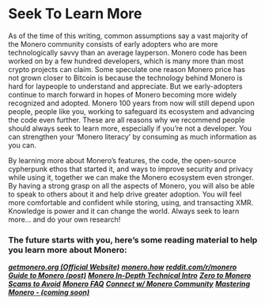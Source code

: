 # Seek To Learn More

As of the time of this writing, common assumptions say a vast majority of the Monero community consists of early adopters who are more technologically savvy than an average layperson. Monero code has been worked on by a few hundred developers, which is many more than most crypto projects can claim. Some speculate one reason Monero price has not grown closer to Bitcoin is because the technology behind Monero is hard for laypeople to understand and appreciate. But we early-adopters continue to march forward in hopes of Monero becoming more widely recognized and adopted. Monero 100 years from now will still depend upon people, people like you, working to safeguard its ecosystem and advancing the code even further. These are all reasons why we recommend people should always seek to learn more, especially if you’re not a developer. You can strengthen your ‘Monero literacy’ by consuming as much information as you can.

By learning more about Monero’s features, the code, the open-source cypherpunk ethos that started it, and ways to improve security and privacy while using it, together we can make the Monero ecosystem even stronger. By having a strong grasp on all the aspects of Monero, you will also be able to speak to others about it and help drive greater adoption. You will feel more comfortable and confident while storing, using, and transacting XMR. Knowledge is power and it can change the world. Always seek to learn more… and do your own research!

### The future starts with you, here’s some reading material to help you learn more about Monero: 

**_[getmonero.org (Official Website)](https://getmonero.org/)_**
**_[monero.how](https://www.monero.how/)_**
**_[reddit.com/r/monero](https://www.reddit.com/r/Monero/)_**
**_[Guide to Monero (post)](https://www.reddit.com/r/CryptoCurrency/comments/7ra409/your_guide_to_monero_and_why_it_has_great/)_**
**_[Monero In-Depth Technical Intro](https://steemit.com/monero/@sgp/7yjqso-a-monero-introduction-for-beginners)_**
**_[Zero to Monero](https://www.getmonero.org/library/Zero-to-Monero-1-0-0.pdf)_**
**_[Scams to Avoid](https://www.reddit.com/r/Monero/wiki/avoid)_**
**_[Monero FAQ](https://ww.getmonero.org/get-started/faq/)_**
**_[Connect w/ Monero Community](https://getmonero.org/community/hangouts/)_**
**_[Mastering Monero - (coming soon)](https://masteringmonero.com/)_**
